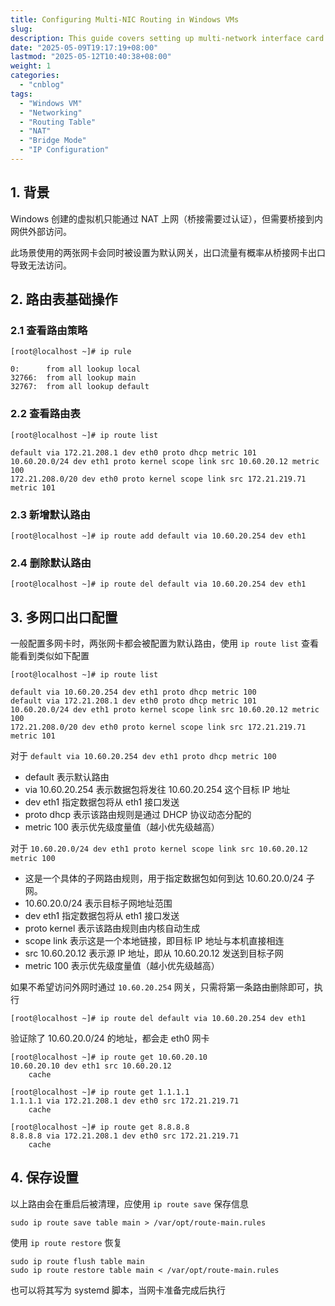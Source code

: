 ```yaml
---
title: Configuring Multi-NIC Routing in Windows VMs
slug:
description: This guide covers setting up multi-network interface card (NIC) routing for Windows virtual machines, including viewing, adding, and deleting routes to ensure proper internet and local network access.
date: "2025-05-09T19:17:19+08:00"
lastmod: "2025-05-12T10:40:38+08:00"
weight: 1
categories:
  - "cnblog"
tags:
  - "Windows VM"
  - "Networking"
  - "Routing Table"
  - "NAT"
  - "Bridge Mode"
  - "IP Configuration"
---
```


<!-- markdown-front-matter -->

## 1. 背景

Windows 创建的虚拟机只能通过 NAT 上网（桥接需要过认证），但需要桥接到内网供外部访问。

此场景使用的两张网卡会同时被设置为默认网关，出口流量有概率从桥接网卡出口导致无法访问。

## 2. 路由表基础操作

### 2.1 查看路由策略

```
[root@localhost ~]# ip rule

0:      from all lookup local
32766:  from all lookup main
32767:  from all lookup default
```

### 2.2 查看路由表

```
[root@localhost ~]# ip route list

default via 172.21.208.1 dev eth0 proto dhcp metric 101
10.60.20.0/24 dev eth1 proto kernel scope link src 10.60.20.12 metric 100
172.21.208.0/20 dev eth0 proto kernel scope link src 172.21.219.71 metric 101
```

### 2.3 新增默认路由

```
[root@localhost ~]# ip route add default via 10.60.20.254 dev eth1
```

### 2.4 删除默认路由

```
[root@localhost ~]# ip route del default via 10.60.20.254 dev eth1
```

## 3. 多网口出口配置

一般配置多网卡时，两张网卡都会被配置为默认路由，使用 `ip route list` 查看能看到类似如下配置

```
[root@localhost ~]# ip route list

default via 10.60.20.254 dev eth1 proto dhcp metric 100
default via 172.21.208.1 dev eth0 proto dhcp metric 101
10.60.20.0/24 dev eth1 proto kernel scope link src 10.60.20.12 metric 100
172.21.208.0/20 dev eth0 proto kernel scope link src 172.21.219.71 metric 101
```

对于 `default via 10.60.20.254 dev eth1 proto dhcp metric 100`

- default 表示默认路由
- via 10.60.20.254 表示数据包将发往 10.60.20.254 这个目标 IP 地址
- dev eth1 指定数据包将从 eth1 接口发送
- proto dhcp 表示该路由规则是通过 DHCP 协议动态分配的
- metric 100 表示优先级度量值（越小优先级越高）

对于 `10.60.20.0/24 dev eth1 proto kernel scope link src 10.60.20.12 metric 100`

- 这是一个具体的子网路由规则，用于指定数据包如何到达 10.60.20.0/24 子网。
- 10.60.20.0/24 表示目标子网地址范围
- dev eth1 指定数据包将从 eth1 接口发送
- proto kernel 表示该路由规则由内核自动生成
- scope link 表示这是一个本地链接，即目标 IP 地址与本机直接相连
- src 10.60.20.12 表示源 IP 地址，即从 10.60.20.12 发送到目标子网
- metric 100 表示优先级度量值（越小优先级越高）

如果不希望访问外网时通过 `10.60.20.254` 网关，只需将第一条路由删除即可，执行

```
[root@localhost ~]# ip route del default via 10.60.20.254 dev eth1
```

验证除了 10.60.20.0/24 的地址，都会走 eth0 网卡

```
[root@localhost ~]# ip route get 10.60.20.10
10.60.20.10 dev eth1 src 10.60.20.12
    cache

[root@localhost ~]# ip route get 1.1.1.1
1.1.1.1 via 172.21.208.1 dev eth0 src 172.21.219.71
    cache

[root@localhost ~]# ip route get 8.8.8.8
8.8.8.8 via 172.21.208.1 dev eth0 src 172.21.219.71
    cache
```

## 4. 保存设置

以上路由会在重启后被清理，应使用 `ip route save` 保存信息

```
sudo ip route save table main > /var/opt/route-main.rules
```

使用 `ip route restore` 恢复

```
sudo ip route flush table main
sudo ip route restore table main < /var/opt/route-main.rules
```

也可以将其写为 systemd 脚本，当网卡准备完成后执行
